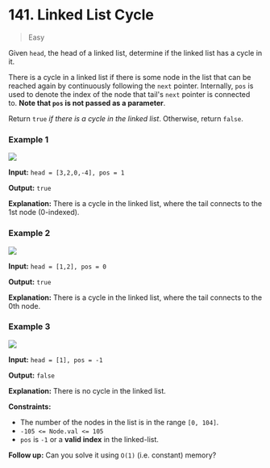 # 141. Linked List Cycle

> Easy


Given `head`, the head of a linked list, determine if the linked list has a cycle in it.

There is a cycle in a linked list if there is some node in the list that can be reached again by continuously following the `next` pointer. Internally, `pos` is used to denote the index of the node that tail's `next` pointer is connected to. **Note that `pos` is not passed as a parameter**.

Return `true` _if there is a cycle in the linked list_. Otherwise, return `false`.

### Example 1

![](https://assets.leetcode.com/uploads/2018/12/07/circularlinkedlist.png)

**Input:** `head = [3,2,0,-4], pos = 1`

**Output:** `true`

**Explanation:** There is a cycle in the linked list, where the tail connects to the 1st node (0-indexed).

### Example 2

![](https://assets.leetcode.com/uploads/2018/12/07/circularlinkedlist_test2.png)

**Input:** `head = [1,2], pos = 0`

**Output:** `true`

**Explanation:** There is a cycle in the linked list, where the tail connects to the 0th node.

### Example 3

![](https://assets.leetcode.com/uploads/2018/12/07/circularlinkedlist_test3.png)

**Input:** `head = [1], pos = -1`

**Output:** `false`

**Explanation:** There is no cycle in the linked list.


**Constraints:**

-   The number of the nodes in the list is in the range `[0, 104]`.
-   `-105 <= Node.val <= 105`
-   `pos` is `-1` or a **valid index** in the linked-list.

**Follow up:** Can you solve it using `O(1)` (i.e. constant) memory?

